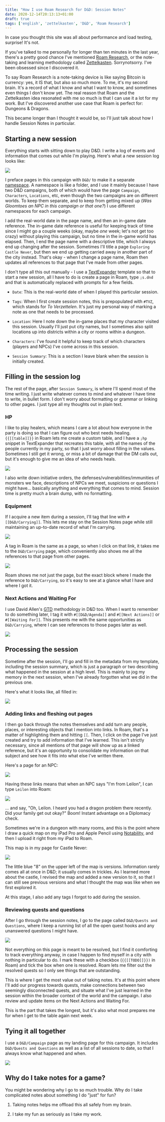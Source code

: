 ```yaml
---
title: "How I use Roam Research for D&D: Session Notes"
date: 2020-12-14T20:13:13+01:00
draft: true
tags: ['english', 'zettelkasten', 'D&D', 'Roam Research']
---
```


In case you thought this site was all about performance and load testing, surprise! It's not.

If you've talked to me personally for longer than ten minutes in the last year, there's a pretty good chance I've mentioned [Roam Research](https://roamresearch.com/), or the note-taking and learning methodology called [Zettelkasten](https://en.wikipedia.org/wiki/Zettelkasten). Sorrynotsorry. I've been obsessed since I discovered it.

To say Roam Research is a note-taking device is like saying Bitcoin is currency: yes, it IS that, but also so much more. To me, it's my second brain. It's a record of what I know and what I want to know, and sometimes even things I don't know yet. The real reason that Roam and the Zettelkasten idea resonated with me so much is that I can use it a lot for my work. But I've discovered another use case that Roam is perfect for: Dungeons & Dragons.

This became longer than I thought it would be, so I'll just talk about how I handle Session Notes in particular.

## Starting a new session

Everything starts with sitting down to play D&D. I write a log of events and information that comes out while I'm playing. Here's what a new session log looks like:

![](/blog/assets/20201214-03.png)

I preface pages in this campaign with `D&D/` to make it a separate [namespace](https://forum.roamresearch.com/t/namespaces-how-do-they-work/276). A namespace is like a folder, and I use it mainly because I have two D&D campaigns, both of which would have the page `Campaign`, `Characters`, `Locations`, etc, even though the two campaigns are on different worlds. To keep them separate, and to keep from getting mixed up (_Was Gloomtoes an NPC in this campaign or that one?_) I use different namespaces for each campaign.

I add the real-world date in the page name, and then an in-game date reference. The in-game date reference is useful for keeping track of time since I might go a couple weeks (okay, maybe _one_ week; let's not get too crazy) without playing this campaign, but no time in the in-game world has elapsed. Then, I end the page name with a descriptive title, which I always end up changing after the session. Sometimes I'll title a page `Exploring Castle Never`, but then we end up getting carried away in another part of the city instead. That's okay - when I change a page name, Roam then updates all references to that page that I've made from other pages.

I don't type all this out manually - I use a [TextExpander](https://textexpander.com/) template so that to start a new session, all I have to do is create a page in Roam, type `;s.dnd` and that is automatically replaced with prompts for a few fields. 

* `Date`: This is the real-world date of when I played this particular session.

* `Tags`: When I first create session notes, this is prepopulated with `#TVZ`, which stands for _To Verzettelen_. It's just my personal way of marking a note as one that needs to be processed.

* `Location`: Here I note down the in-game places that my character visited this session. Usually I'll just put city names, but I sometimes also split locations up into districts within a city or rooms within a dungeon.

* `Characters`: I've found it helpful to keep track of which characters (players and NPCs) I've come across in this session.

* `Session Summary`: This is a section I leave blank when the session is initially created.

## Filling in the session log

The rest of the page, after `Session Summary`, is where I'll spend most of the time writing. I just write whatever comes to mind and whatever I have time to write, in bullet form. I don't worry about formatting or grammar or linking to other pages. I just type all my thoughts out in plain text.

### HP

I like to play healers, which means I care a lot about how everyone in the party is doing so that I can figure out who best needs healing. `{{[[table]]}}` in Roam lets me create a custom table, and I have a `;hp` snippet in TextExpander that recreates this table, with all the names of the people currently in my party, so that I just worry about filling in the values. Sometimes I still get it wrong, or miss a bit of damage that the DM calls out, but it's enough to give me an idea of who needs heals.

![](/blog/assets/20201214-04.png)

I also write down initiative orders, the defenses/vulnerabilities/immunities of monsters we face, descriptions of NPCs we meet, suspicions or questions I might have... basically anything and everything that comes to mind. Session time is pretty much a brain dump, with no formatting.

### Equipment

If I acquire a new item during a session, I'll tag that line with `#[[D&D/Carrying]]`. This lets me stay on the Session Notes page while still maintaining an up-to-date record of what I'm carrying.

![](/blog/assets/20201214-05.png)

A tag in Roam is the same as a page, so when I click on that link, it takes me to the `D&D/Carrying` page, which conveniently also shows me all the references to that page from other pages.

![](/blog/assets/20201214-06.png)

Roam shows me not just the page, but the exact block where I made the reference to `D&D/Carrying`, so it's easy to see at a glance what I have and where I got it.

### Next Actions and Waiting For

I use David Allen's [GTD](https://gettingthingsdone.com/) methodology in D&D too. When I want to remember to do something later, I tag it with `#[[D&D/Agenda]]` and `#[[Next Actions]]` or `#[[Waiting For]]`. This presents me with the same opportunities as `D&D/Carrying`, where I can see references to those pages later as well.

![](/blog/assets/20201214-07.png)

## Processing the session

Sometime after the session, I'll go and fill in the metadata from my template, including the session summary, which is just a paragraph or two describing what happened in the session at a high level. This is mainly to jog my memory in the next session, when I've already forgotten what we did in the previous one.

Here's what it looks like, all filled in:

![](/blog/assets/20201214-02.png)

### Adding links and fleshing out pages

I then go back through the notes themselves and add turn any people, places, or interesting objects that I mention into links. In Roam, that's a matter of highlighting them and hitting `[[`. Then, I click on the page I've just created and try to add information that I've learned. This isn't strictly necessary, since all mentions of that page will show up as a linked reference, but it's an opportunity to consolidate my information on that subject and see how it fits into what else I've written there.

Here's a page for an NPC:

![](/blog/assets/20201214-09.png)

Having these links means that when an NPC says "I'm from Leilon", I can type `Leilon` into Roam:

![](/blog/assets/20201214-08.png)

... and say, "Oh, Leilon. I heard you had a dragon problem there recently. Did your family get out okay?" Boom! Instant advantage on a Diplomacy check.

Sometimes we're in a dungeon with many rooms, and this is the point where I draw a quick map on my iPad Pro and Apple Pencil using [Notability](https://www.gingerlabs.com/), and then I upload it right from my iPad to Roam.

This map is in my page for Castle Never:

![](/blog/assets/20201214-10.png)

The little blue "8" on the upper left of the map is versions. Information rarely comes all at once in D&D; it usually comes in trickles. As I learned more about the castle, I revised the map and added a new version to it, so that I can still see previous versions and what I thought the map was like when we first explored it.

At this stage, I also add any tags I forgot to add during the session.

### Reviewing quests and questions

After I go through the session notes, I go to the page called `D&D/Quests and Questions`, where I keep a running list of all the open quest hooks and any unanswered questions I might have.

![](/blog/assets/20201214-11.png)

Not everything on this page is meant to be resolved, but I find it comforting to track everything anyway, in case I happen to find myself in a city with nothing in particular to do. I mark these with a checkbox (`{{[[TODO]]}})` in Roam) and tick the box when one is resolved. Roam lets me filter out the resolved quests so I only see things that are outstanding.

This is where I get the most value out of taking notes. It's at this point where I'll add our progress towards quests, make connections between two seemingly disconnected quests, and situate what I've just learned in the session within the broader context of the world and the campaign. I also review and update items on the Next Actions and Waiting For.

This is the part that takes the longest, but it's also what most prepares me for when I get to the table again next week.

## Tying it all together

I use a `D&D/Campaign` page as my landing page for this campaign. It includes `D&D/Quests and Questions` as well as a list of all sessions to date, so that I always know what happened and when.

![](/blog/assets/20201214-01.png)

## Why do I take notes for a game?

You might be wondering why I go to so much trouble. Why do I take complicated notes about something I do "just" for fun?

1. Taking notes helps me offload this all safely from my brain.

2. I take my fun as seriously as I take my work.